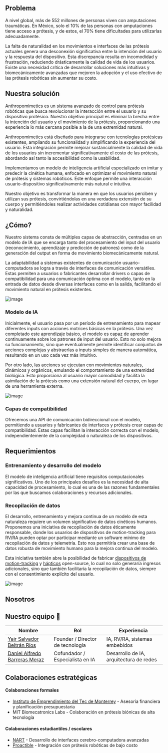 ## Problema
A nivel global, más de 552 millones de personas viven con amputaciones traumáticas. En México, solo el 10% de las personas con amputaciones tiene acceso a prótesis, y de estos, el 70% tiene dificultades para utilizarlas adecuadamente.

La falta de naturalidad en los movimientos e interfaces de las prótesis actuales genera una desconexión significativa entre la intención del usuario y la respuesta del dispositivo. Esta discrepancia resulta en incomodidad y frustración, reduciendo drásticamente la calidad de vida de los usuarios. Existe una necesidad crítica de desarrollar soluciones más intuitivas y biomecánicamente avanzadas que mejoren la adopción y el uso efectivo de las prótesis robóticas sin aumentar su costo.

## Nuestra solución
Anthropomimetics es un sistema avanzado de control para prótesis robóticas que busca revolucionar la interacción entre el usuario y su dispositivo protésico. Nuestro objetivo principal es eliminar la brecha entre la intención del usuario y el movimiento de la prótesis, proporcionando una experiencia lo más cercana posible a la de una extremidad natural.

Anthropomimetics está diseñado para integrarse con tecnologías protésicas existentes, ampliando su funcionalidad y simplificando la experiencia del usuario. Esta integración permite mejorar sustancialmente la calidad de vida de los usuarios sin incrementar significativamente el costo de las prótesis, abordando así tanto la accesibilidad como la usabilidad.

Implementamos un modelo de inteligencia artificial especializado en imitar y predecir la cinética humana, enfocado en optimizar el movimiento natural de prótesis y sistemas robóticos. Este enfoque permite una interacción usuario-dispositivo significativamente más natural e intuitiva.

Nuestro objetivo es transformar la manera en que los usuarios perciben y utilizan sus prótesis, convirtiéndolas en una verdadera extensión de su cuerpo y permitiéndoles realizar actividades cotidianas con mayor facilidad y naturalidad.

## ¿Cómo?

Nuestro sistema consta de múltiples capas de abstracción, centradas en un modelo de IA que se encarga tanto del procesamiento del input del usuario (reconocimiento, aprendizaje y predicción de patrones) como de la generación del output en forma de movimiento biomecánicamente natural.

La adaptabilidad a sistemas existentes de comunicación usuario-computadora se logra a través de interfaces de comunicación versátiles. Estas permiten a usuarios o fabricantes desarrollar drivers o capas de compatibilidad para una comunicación óptima con el modelo, tanto en la entrada de datos desde diversas interfaces como en la salida, facilitando el movimiento natural en prótesis existentes.

![image](https://github.com/user-attachments/assets/9dec35df-f5b6-408c-965c-608634b03028)

### Modelo de IA
Inicialmente, el usuario pasa por un período de entrenamiento para mapear diferentes inputs con acciones motrices básicas en la prótesis. Una vez completado este aprendizaje básico, el modelo es capaz de aprender continuamente sobre los patrones de input del usuario. Esto no solo mejora su funcionamiento, sino que eventualmente permite identificar conjuntos de acciones complejas y abstraerlas a inputs simples de manera automática, resultando en un uso cada vez más intuitivo.

Por otro lado, las acciones se ejecutan con movimientos naturales, dinámicos y orgánicos, emulando el comportamiento de una extremidad biológica. Esto proporciona al usuario mayor comodidad y facilita la asimilación de la prótesis como una extensión natural del cuerpo, en lugar de una herramienta externa.

![image](https://github.com/user-attachments/assets/3025d0db-0e65-41e2-b4b7-e77addf81a99)


### Capas de compatibilidad

Ofrecemos una API de comunicación bidireccional con el modelo, permitiendo a usuarios y fabricantes de interfaces y prótesis crear capas de compatibilidad. Estas capas facilitan la interacción correcta con el modelo, independientemente de la complejidad o naturaleza de los dispositivos.

## Requerimientos

### Entrenamiento y desarrollo del modelo
El modelo de inteligencia artificial tiene requisitos computacionales significativos. Uno de los principales desafíos es la necesidad de alta capacidad de procesamiento, lo cual es una de las razones fundamentales por las que buscamos colaboraciones y recursos adicionales.

### Recopilación de datos
El desarrollo, entrenamiento y mejora continua de un modelo de esta naturaleza requiere un volumen significativo de datos cinéticos humanos. Proponemos una iniciativa de recopilación de datos éticamente responsable, donde los usuarios de dispositivos de motion-tracking para RV/RA pueden optar por participar mediante un software mínimo de recopilación de datos y telemetría. Esto nos permitiría crear una base de datos robusta de movimiento humano para la mejora continua del modelo.

Esta iniciativa también abre la posibilidad de fabricar [dispositivos de motion-tracking](https://www.crowdsupply.com/slimevr/slimevr-full-body-tracker) y [hápticos](https://github.com/LucidVR) open-source, lo cual no solo generaría ingresos adicionales, sino que también facilitaría la recopilación de datos, siempre con el consentimiento explícito del usuario.

![image](https://github.com/user-attachments/assets/7aff20f2-6625-429a-bedb-a7afa51ebd00)

## Nosotros


## Nuestro equipo 👥

| Nombre | Rol | Experiencia |
|--------|-----|-------------|
| [Yair Salvador Beltrán Ríos](https://www.linkedin.com/in/yairprogrammer/) | Founder / Director de tecnología | IA, RV/RA, sistemas embebidos |
| [Daniel Alfredo Barreras Meraz](https://www.linkedin.com/in/danielbrmz/) | Cofundador / Especialista en IA | Desarrollo de IA, arquitectura de redes |

## Colaboraciones estratégicas

#### Colaboraciones formales
- [Instituto de Emprendimiento del Tec de Monterrey](https://emprendimiento.tec.mx/es) - Asesoría financiera y planificación presupuestaria
- MIT Biomecatronics Labs - Colaboración en prótesis biónicas de alta tecnología

#### Colaboraciones estudiantiles / escolares 
- [NART](https://neurosenseart.com/) - Desarrollo de interfaces cerebro-computadora avanzadas
- [Proactible](https://proactible.com/) - Integración con prótesis robóticas de bajo costo
